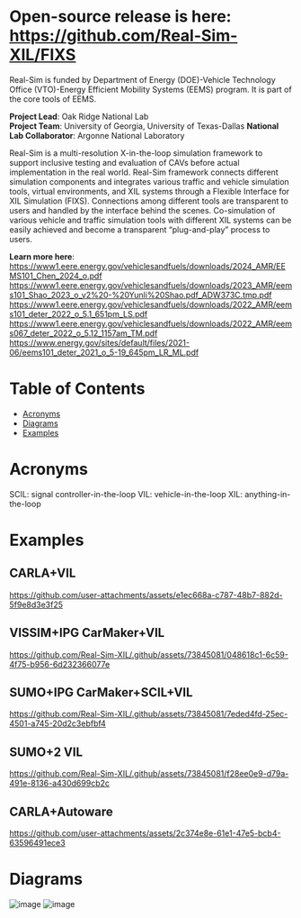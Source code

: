 # Open-source release is here: https://github.com/Real-Sim-XIL/FIXS

Real-Sim is funded by Department of Energy (DOE)-Vehicle Technology Office (VTO)-Energy Efficient Mobility Systems (EEMS) program. It is part of the core tools of EEMS.

**Project Lead**: Oak Ridge National Lab\
**Project Team**: University of Georgia, University of Texas-Dallas
**National Lab Collaborator**: Argonne National Laboratory

Real-Sim is a multi-resolution X-in-the-loop simulation framework to support inclusive testing and evaluation of CAVs before actual implementation in the real world. Real-Sim framework connects different simulation components and integrates various traffic and vehicle simulation tools, virtual environments, and XIL systems through a Flexible Interface for XIL Simulation (FIXS). Connections among different tools are transparent to users and handled by the interface behind the scenes. Co-simulation of various vehicle and traffic simulation tools with different XIL systems can be easily achieved and become a transparent “plug-and-play” process to users.

**Learn more here**:\
https://www1.eere.energy.gov/vehiclesandfuels/downloads/2024_AMR/EEMS101_Chen_2024_o.pdf
https://www1.eere.energy.gov/vehiclesandfuels/downloads/2023_AMR/eems101_Shao_2023_o_v2%20-%20Yunli%20Shao.pdf_ADW373C.tmp.pdf
https://www1.eere.energy.gov/vehiclesandfuels/downloads/2022_AMR/eems101_deter_2022_o_5.1_651pm_LS.pdf 
https://www1.eere.energy.gov/vehiclesandfuels/downloads/2022_AMR/eems067_deter_2022_o_5.12_1157am_TM.pdf 
https://www.energy.gov/sites/default/files/2021-06/eems101_deter_2021_o_5-19_645pm_LR_ML.pdf


Table of Contents  
=======================
* [Acronyms](#acronyms)  
* [Diagrams](#diagrams)  
* [Examples](#examples)  

# Acronyms
SCIL: signal controller-in-the-loop
VIL: vehicle-in-the-loop
XIL: anything-in-the-loop

# Examples
## CARLA+VIL
https://github.com/user-attachments/assets/e1ec668a-c787-48b7-882d-5f9e8d3e3f25

## VISSIM+IPG CarMaker+VIL
https://github.com/Real-Sim-XIL/.github/assets/73845081/048618c1-6c59-4f75-b956-6d232366077e

## SUMO+IPG CarMaker+SCIL+VIL
https://github.com/Real-Sim-XIL/.github/assets/73845081/7eded4fd-25ec-4501-a745-20d2c3ebfbf4

## SUMO+2 VIL
https://github.com/Real-Sim-XIL/.github/assets/73845081/f28ee0e9-d79a-491e-8136-a430d699cb2c

## CARLA+Autoware
https://github.com/user-attachments/assets/2c374e8e-61e1-47e5-bcb4-63596491ece3


# Diagrams
![image](https://github.com/Real-Sim-XIL/.github/assets/73845081/a0e7f2e7-4905-4249-8090-5ed755814e5a)
![image](https://github.com/Real-Sim-XIL/.github/assets/73845081/189bb990-63ef-48bd-9de1-4bf49e2ff5b3)


